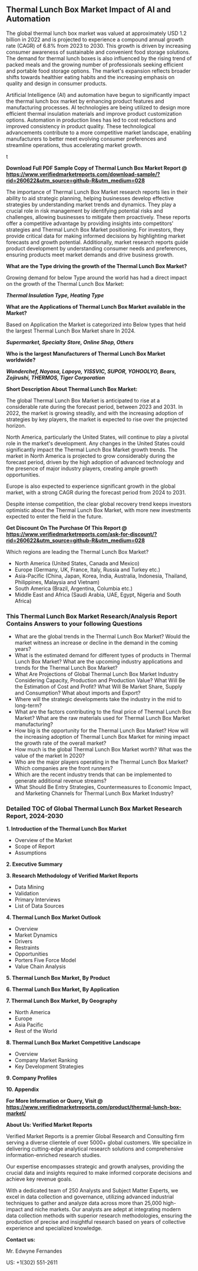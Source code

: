<h2>Thermal Lunch Box Market Impact of AI and Automation</h2><p>The global thermal lunch box market was valued at approximately USD 1.2 billion in 2022 and is projected to experience a compound annual growth rate (CAGR) of 6.8% from 2023 to 2030. This growth is driven by increasing consumer awareness of sustainable and convenient food storage solutions. The demand for thermal lunch boxes is also influenced by the rising trend of packed meals and the growing number of professionals seeking efficient and portable food storage options. The market's expansion reflects broader shifts towards healthier eating habits and the increasing emphasis on quality and design in consumer products.</p><p>Artificial Intelligence (AI) and automation have begun to significantly impact the thermal lunch box market by enhancing product features and manufacturing processes. AI technologies are being utilized to design more efficient thermal insulation materials and improve product customization options. Automation in production lines has led to cost reductions and improved consistency in product quality. These technological advancements contribute to a more competitive market landscape, enabling manufacturers to better meet evolving consumer preferences and streamline operations, thus accelerating market growth.</p>t</p><p id="" class=""><strong>Download Full PDF Sample Copy of Thermal Lunch Box Market Report @ <a href="https://www.verifiedmarketreports.com/download-sample/?rid=260622&utm_source=github-R&utm_medium=028" target="_blank">https://www.verifiedmarketreports.com/download-sample/?rid=260622&utm_source=github-R&utm_medium=028</a></strong></p><p>The importance of&nbsp;Thermal Lunch Box Market research reports lies in their ability to aid strategic planning, helping businesses develop effective strategies by understanding market trends and dynamics. They play a crucial role in risk management by identifying potential risks and challenges, allowing businesses to mitigate them proactively. These reports offer a competitive advantage by providing insights into competitors' strategies and Thermal Lunch Box Market positioning. For investors, they provide critical data for making informed decisions by highlighting market forecasts and growth potential. Additionally, market research reports guide product development by understanding consumer needs and preferences, ensuring products meet market demands and drive business growth.</p><p><strong>What are the&nbsp;Type driving the growth of the Thermal Lunch Box Market?</strong></p><p id="" class="">Growing demand for below Type around the world has had a direct impact on the growth of the Thermal Lunch Box Market:</p><em><strong>Thermal Insulation Type, Heating Type</strong></em></p><strong>What are the&nbsp;Applications&nbsp;of Thermal Lunch Box Market available in the Market?</strong></p><p id="" class="">Based on Application the Market is categorized into Below types that held the largest Thermal Lunch Box Market share In 2024.</p><em><strong>Supermarket, Specialty Store, Online Shop, Others</strong></em></p><strong>Who is the largest Manufacturers of Thermal Lunch Box Market worldwide?</strong></p><p><em><strong>Wonderchef, Nayasa, Lapoyo, YISSVIC, SUPOR, YOHOOLYO, Bears, Zojirushi, THERMOS, Tiger Corporation</strong></em></p><p id="" class=""><strong>Short Description About Thermal Lunch Box Market:</strong></p><p>The global Thermal Lunch Box Market is anticipated to rise at a considerable rate during the forecast period, between 2023 and 2031. In 2022, the market is growing steadily, and with the increasing adoption of strategies by key players, the market is expected to rise over the projected horizon.</p><p>North America, particularly the United States, will continue to play a pivotal role in the market's development. Any changes in the United States could significantly impact the Thermal Lunch Box Market growth trends. The market in North America is projected to grow considerably during the forecast period, driven by the high adoption of advanced technology and the presence of major industry players, creating ample growth opportunities.</p><p>Europe is also expected to experience significant growth in the global market, with a strong CAGR during the forecast period from 2024 to 2031.</p><p>Despite intense competition, the clear global recovery trend keeps investors optimistic about the Thermal Lunch Box Market, with more new investments expected to enter the field in the future.</p><p id="" class=""><strong>Get Discount On The Purchase Of This Report @ <a href="https://www.verifiedmarketreports.com/ask-for-discount/?rid=260622&utm_source=github-R&utm_medium=028" target="_blank">https://www.verifiedmarketreports.com/ask-for-discount/?rid=260622&utm_source=github-R&utm_medium=028</a></strong></p>Which regions are leading the Thermal Lunch Box Market?</p><ul><li>North America (United States, Canada and Mexico)</li><li>Europe (Germany, UK, France, Italy, Russia and Turkey etc.)</li><li>Asia-Pacific (China, Japan, Korea, India, Australia, Indonesia, Thailand, Philippines, Malaysia and Vietnam)</li><li>South America (Brazil, Argentina, Columbia etc.)</li><li>Middle East and Africa (Saudi Arabia, UAE, Egypt, Nigeria and South Africa)</li></ul><h3 id="" class="">This Thermal Lunch Box Market Research/Analysis Report Contains Answers to your following Questions</h3><ul><li>What are the global trends in the Thermal Lunch Box Market? Would the market witness an increase or decline in the demand in the coming years?</li><li>What is the estimated demand for different types of products in Thermal Lunch Box Market? What are the upcoming industry applications and trends for the Thermal Lunch Box Market?</li><li>What Are Projections of Global Thermal Lunch Box Market Industry Considering Capacity, Production and Production Value? What Will Be the Estimation of Cost and Profit? What Will Be Market Share, Supply and Consumption? What about imports and Export?</li><li>Where will the strategic developments take the industry in the mid to long-term?</li><li>What are the factors contributing to the final price of Thermal Lunch Box Market? What are the raw materials used for Thermal Lunch Box Market manufacturing?</li><li>How big is the opportunity for the Thermal Lunch Box Market? How will the increasing adoption of Thermal Lunch Box Market for mining impact the growth rate of the overall market?</li><li>How much is the global Thermal Lunch Box Market worth? What was the value of the market In 2020?</li><li>Who are the major players operating in the Thermal Lunch Box Market? Which companies are the front runners?</li><li>Which are the recent industry trends that can be implemented to generate additional revenue streams?</li><li>What Should Be Entry Strategies, Countermeasures to Economic Impact, and Marketing Channels for Thermal Lunch Box Market Industry?</li></ul><h3 id="" class="">Detailed TOC of Global Thermal Lunch Box Market Research Report, 2024-2030</h3><p id="" class=""><strong>1. Introduction of the Thermal Lunch Box Market</strong></p><ul><li>Overview of the Market</li><li>Scope of Report</li><li>Assumptions</li></ul><p id="" class=""><strong>2. Executive Summary</strong></p><p id="" class=""><strong>3. Research Methodology of Verified Market Reports</strong></p><ul><li>Data Mining</li><li>Validation</li><li>Primary Interviews</li><li>List of Data Sources</li></ul><p id="" class=""><strong>4. Thermal Lunch Box Market Outlook</strong></p><ul><li>Overview</li><li>Market Dynamics</li><li>Drivers</li><li>Restraints</li><li>Opportunities</li><li>Porters Five Force Model</li><li>Value Chain Analysis</li></ul><p id="" class=""><strong>5. Thermal Lunch Box Market, By Product</strong></p><p id="" class=""><strong>6. Thermal Lunch Box Market, By Application</strong></p><p id="" class=""><strong>7. Thermal Lunch Box Market, By Geography</strong></p><ul><li>North America</li><li>Europe</li><li>Asia Pacific</li><li>Rest of the World</li></ul><p id="" class=""><strong>8. Thermal Lunch Box Market Competitive Landscape</strong></p><ul><li>Overview</li><li>Company Market Ranking</li><li>Key Development Strategies</li></ul><p id="" class=""><strong>9. Company Profiles</strong></p><p id="" class=""><strong>10. Appendix</strong></p><p id="" class=""><strong>For More Information or Query, Visit @ <a href="https://www.verifiedmarketreports.com/product/thermal-lunch-box-market/" target="_blank">https://www.verifiedmarketreports.com/product/thermal-lunch-box-market/</a></strong></p><p id="" class=""><strong>About Us: Verified Market Reports</strong></p><p id="" class="">Verified Market Reports is a premier Global Research and Consulting firm serving a diverse clientele of over 5000+ global customers. We specialize in delivering cutting-edge analytical research solutions and comprehensive information-enriched research studies.</p><p id="" class="">Our expertise encompasses strategic and growth analyses, providing the crucial data and insights required to make informed corporate decisions and achieve key revenue goals.</p><p id="" class="">With a dedicated team of 250 Analysts and Subject Matter Experts, we excel in data collection and governance, utilizing advanced industrial techniques to gather and analyze data across more than 25,000 high-impact and niche markets. Our analysts are adept at integrating modern data collection methods with superior research methodologies, ensuring the production of precise and insightful research based on years of collective experience and specialized knowledge.</p><p id="" class=""><strong>Contact us:</strong></p><p id="" class="">Mr. Edwyne Fernandes</p><p id="" class="">US: +1(302) 551-2611</p>